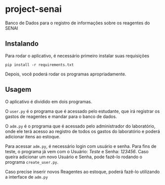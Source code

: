 # project-senai
Banco de Dados para o registro de informações sobre os reagentes do SENAI

## Instalando
Para rodar o aplicativo, é necessário primeiro instalar suas requisições
```
pip install -r requirements.txt
```
Depois, você poderá rodar os programas apropriadamente.

## Usagem
O aplicativo é dividido em dois programas. 

O `user.py` é o programa que é acessado pelo estudante, que irá registrar os gastos de reagentes e mandar para o banco de dados. 

O `adm.py` é o programa que é acessado pelo administrador do laboratório, onde ele terá acesso ao registro de todos os gastos do laboratório e poderá adicionar itens ao estoque.

Para acessar `adm.py`, é necessário login com usuário e senha. Para fins de teste, o programa já vem com o Usuário: *Teste* e Senha: *123456*. Caso queira adicionar um novo Usuário e Senha, pode fazê-lo rodando o programa `create_user.py`.

Caso precise inserir novos Reagentes ao estoque, poderá fazê-lo utilizando a interface de `adm.py`